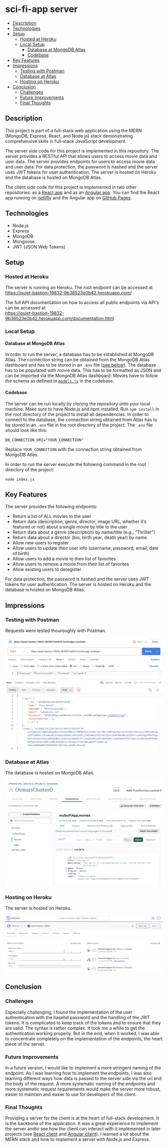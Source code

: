 # sci-fi-app server

<!-- toc -->

- [Description](#description)
- [Technologies](#technologies)
- [Setup](#setup)
  * [Hosted at Heroku](#hosted-at-heroku)
  * [Local Setup](#local-setup)
    + [Database at MongoDB Atlas](#database-at-mongodb-atlas)
    + [Codebase](#codebase)
- [Key Features](#key-features)
- [Impressions](#impressions)
  * [Testing with Postman](#testing-with-postman)
  * [Database at Atlas](#database-at-atlas)
  * [Hosting on Heroku](#hosting-on-heroku)
- [Conclusion](#conclusion)
  * [Challenges](#challenges)
  * [Future Improvements](#future-improvements)
  * [Final Thoughts](#final-thoughts)

<!-- tocstop -->

## Description

This project is part of a full-stack web application using the MERN (MongoDB, Express, React, and Node.js) stack demonstrating comprehensive skills in full-stack JavaScript development.

The server side code for this project is implemented in this repository. The server provides a RESTful API that allows users to access movie data and user data. The server provides endpoints for users to access movie data and user data. For data protection, the password is hashed and the server uses JWT tokens for user authentication. The server is hosted on Heroku and the database is hosted on MongoDB Atlas.

The client side code for this project is implemented in two other repositories: as a [React app](https://github.com/OtmarKirch/MySciFi-client) and as an [Angular app](https://github.com/OtmarKirch/mySciFi-Angular-client). You can find the React app running on [netlifly](https://myscifiapp.netlify.app/) and the Angular app on [GitHub Pages](https://otmarkirch.github.io/mySciFi-Angular-client/).

## Technologies
- Node.js
- Express
- MongoDB
- Mongoose
- JWT (JSON Web Tokens)

## Setup
### Hosted at Heroku

The server is running on Heroku. The root endpoint can be accessed at
https://quiet-bastion-19832-9b36523e0b42.herokuapp.com/

The full API documentation on how to access all public endpoints via API's can be accessed at  
https://quiet-bastion-19832-9b36523e0b42.herokuapp.com/documentation.html

### Local Setup

#### Database at MongoDB Atlas
In order to run the server, a database has to be established at MongoDB Atlas. The connection string can be obtained from the MongoDB Atlas dashboard and has to be stored in an `.env` file ([see below](#codebase)).
The database has to be populated with movie data. This has to be formatted as JSON and can be imported via the MongoDB Atlas dashboard. Movies have to follow the schema as defined in [`models.js`](https://github.com/OtmarKirch/sci-fi-app/blob/main/models.js#L4) in the codebase.

#### Codebase
The server can be run locally by cloning the repository onto your local machine. Make sure to have Node.js and npm installed. Run `npm install` in the root directory of the project to install all dependencies. 
In order to connect to the database, the connection string obtained from Atlas has to be stored in an `.env` file in the root directory of the project. The `.env` file should look like this:

````
DB_CONNECTION_URI="YOUR_CONNECTION"
````
Replace `YOUR_CONNECTION` with the connection string obtained from MongoDB Atlas.

In order to run the server execute the following command in the root directory of the project:

````
node index.js
````

## Key Features
The server provides the following endpoints:
- Return a list of ALL movies to the user
- Return data (description, genre, director, image URL, whether it’s featured or not) about a single movie by title to the user
- Return data about a genre (description) by name/title (e.g., “Thriller”)
- Return data about a director (bio, birth year, death year) by name
- Allow new users to register
- Allow users to update their user info (username, password, email, date of birth)
- Allow users to add a movie to their list of favorites
- Allow users to remove a movie from their list of favorites
- Allow existing users to deregister

For data protection, the password is hashed and
the server uses JWT tokens for user authentication. The server is hosted on Heroku and the database is hosted on MongoDB Atlas.

## Impressions
### Testing with Postman
Requests were tested thouroughly with Postman.

![Postman](./img/scifiappPostman.png)

### Database at Atlas
The database is hosted on MongoDB Atlas.

![Database](./img/scifiappAtlas.png)

### Hosting on Heroku
The server is hosted on Heroku.

![Heroku](./img/scifiappHeroku.png)

## Conclusion

### Challenges
Especially challenging, I found the implementation of the user authentication with the hasehd password and the handling of the JWT tokens. It is complicated to keep track of the tokens and to ensure that they are valid. The syntax is rather complex. It took me a while to get the authentication working properly. But in the end, when it worked, I was able to concentrate completely on the implementation of the endpoints, the heart piece of the server.

### Future Improvements
In a future version, I would like to implement a more stringent naming of the endpoint. As I was learning how to implement the endpoints, I was also learning different ways how data is passed to the server side via the url and the body of the request. A more systematic naming of the endpoints and more systematic request requirements would make the server more robust, easier to maintain and easier to use for developers of the client. 

### Final Thoughts
Providing a server for the client is at the heart of full-stack development. It is the backbone of the application. It was a great experience to implement the server andto see how the client can interact with it implemented in later projects (see [React client](https://github.com/OtmarKirch/MySciFi-client) and [Angular client](https://github.com/OtmarKirch/myFlix-Angular-client)). I learned a lot about the MERN stack and how to implement a server with Node.js and Express.




